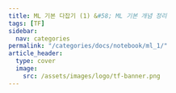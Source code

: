 ```yaml
---
title: ML 기본 다잡기 (1) &#58; ML 기본 개념 정리
tags: [TF]
sidebar:
  nav: categories
permalink: "/categories/docs/notebook/ml_1/"
article_header:
  type: cover
  image:
    src: /assets/images/logo/tf-banner.png
---
```


<br/>
